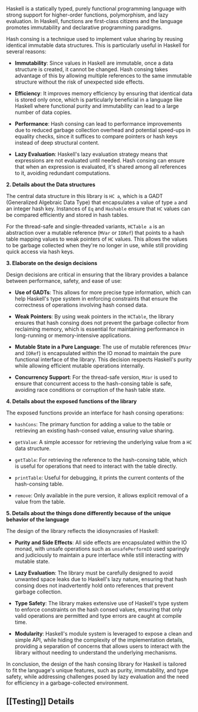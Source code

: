 Haskell is a statically typed, purely functional programming language with strong support for higher-order functions, polymorphism, and lazy evaluation. In Haskell, functions are first-class citizens and the language promotes immutability and declarative programming paradigms.

Hash consing is a technique used to implement value sharing by reusing identical immutable data structures. This is particularly useful in Haskell for several reasons:

- **Immutability**: Since values in Haskell are immutable, once a data structure is created, it cannot be changed. Hash consing takes advantage of this by allowing multiple references to the same immutable structure without the risk of unexpected side effects.
    
- **Efficiency**: It improves memory efficiency by ensuring that identical data is stored only once, which is particularly beneficial in a language like Haskell where functional purity and immutability can lead to a large number of data copies.
    
- **Performance**: Hash consing can lead to performance improvements due to reduced garbage collection overhead and potential speed-ups in equality checks, since it suffices to compare pointers or hash keys instead of deep structural content.
    
- **Lazy Evaluation**: Haskell's lazy evaluation strategy means that expressions are not evaluated until needed. Hash consing can ensure that when an expression is evaluated, it's shared among all references to it, avoiding redundant computations.
    

**2. Details about the Data structures**

The central data structure in this library is `HC a`, which is a GADT (Generalized Algebraic Data Type) that encapsulates a value of type `a` and an integer hash key. Instances of `Eq` and `Hashable` ensure that `HC` values can be compared efficiently and stored in hash tables.

For the thread-safe and single-threaded variants, `HCTable a` is an abstraction over a mutable reference (`MVar` or `IORef`) that points to a hash table mapping values to weak pointers of `HC` values. This allows the values to be garbage collected when they're no longer in use, while still providing quick access via hash keys.

**3. Elaborate on the design decisions**

Design decisions are critical in ensuring that the library provides a balance between performance, safety, and ease of use:

- **Use of GADTs**: This allows for more precise type information, which can help Haskell's type system in enforcing constraints that ensure the correctness of operations involving hash consed data.
    
- **Weak Pointers**: By using weak pointers in the `HCTable`, the library ensures that hash consing does not prevent the garbage collector from reclaiming memory, which is essential for maintaining performance in long-running or memory-intensive applications.
    
- **Mutable State in a Pure Language**: The use of mutable references (`MVar` and `IORef`) is encapsulated within the IO monad to maintain the pure functional interface of the library. This decision respects Haskell's purity while allowing efficient mutable operations internally.
    
- **Concurrency Support**: For the thread-safe version, `MVar` is used to ensure that concurrent access to the hash-consing table is safe, avoiding race conditions or corruption of the hash table state.
    

**4. Details about the exposed functions of the library**

The exposed functions provide an interface for hash consing operations:

- `hashCons`: The primary function for adding a value to the table or retrieving an existing hash-consed value, ensuring value sharing.
    
- `getValue`: A simple accessor for retrieving the underlying value from a `HC` data structure.
    
- `getTable`: For retrieving the reference to the hash-consing table, which is useful for operations that need to interact with the table directly.
    
- `printTable`: Useful for debugging, it prints the current contents of the hash-consing table.
    
- `remove`: Only available in the pure version, it allows explicit removal of a value from the table.
    

**5. Details about the things done differently because of the unique behavior of the language**

The design of the library reflects the idiosyncrasies of Haskell:

- **Purity and Side Effects**: All side effects are encapsulated within the IO monad, with unsafe operations such as `unsafePerformIO` used sparingly and judiciously to maintain a pure interface while still interacting with mutable state.
    
- **Lazy Evaluation**: The library must be carefully designed to avoid unwanted space leaks due to Haskell's lazy nature, ensuring that hash consing does not inadvertently hold onto references that prevent garbage collection.
    
- **Type Safety**: The library makes extensive use of Haskell's type system to enforce constraints on the hash consed values, ensuring that only valid operations are permitted and type errors are caught at compile time.
    
- **Modularity**: Haskell's module system is leveraged to expose a clean and simple API, while hiding the complexity of the implementation details, providing a separation of concerns that allows users to interact with the library without needing to understand the underlying mechanisms.
    

In conclusion, the design of the hash consing library for Haskell is tailored to fit the language's unique features, such as purity, immutability, and type safety, while addressing challenges posed by lazy evaluation and the need for efficiency in a garbage-collected environment.

## [[Testing]] Details